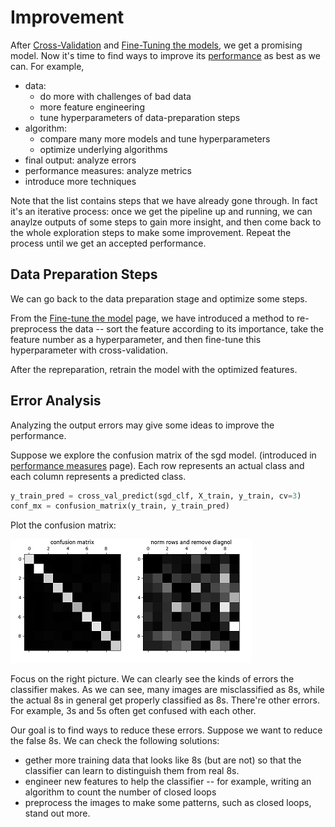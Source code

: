 # Improvement

After [Cross-Validation](./cross_validation.md)
and [Fine-Tuning the models](./fine_tune_the_model.md),
we get a promising model. Now it's time
to find ways to improve its [performance](./performance_measures.md)
as best as we can. For example,

* data:
  * do more with challenges of bad data
  * more feature engineering
  * tune hyperparameters of data-preparation steps
* algorithm:
  * compare many more models and tune hyperparameters
  * optimize underlying algorithms
* final output: analyze errors
* performance measures: analyze metrics
* introduce more techniques

Note that the list contains steps that we have
already gone through. In fact it's an iterative
process: once we get the pipeline up and running,
we can anaylze outputs of some steps to gain
more insight, and then come back to the whole
exploration steps to make some improvement.
Repeat the process until we get an accepted performance.

## Data Preparation Steps

We can go back to the data preparation stage and optimize
some steps.

From the [Fine-tune the model](./fine_tune_the_model.md) page,
we have introduced a method to re-preprocess the data --
sort the feature according to its importance, take
the feature number as a hyperparameter, and then fine-tune
this hyperparameter with cross-validation.

After the repreparation, retrain the model with the optimized features.

## Error Analysis

Analyzing the output errors may give some ideas to
improve the performance.

Suppose we explore the confusion matrix of the sgd model.
(introduced in [performance measures](./performance_measures.md) page).
Each row represents an actual class and each column represents
a predicted class.

```python
y_train_pred = cross_val_predict(sgd_clf, X_train, y_train, cv=3)
conf_mx = confusion_matrix(y_train, y_train_pred)
```

Plot the confusion matrix:

![confusion matrix](./pic/confusion_matrix.png)

Focus on the right picture. We can clearly see the kinds
of errors the classifier makes. As we can see, many images
are misclassified as 8s, while the actual 8s in general
get properly classified as 8s. There're other errors.
For example, 3s and 5s often get confused with each other.

Our goal is to find ways to reduce these errors.
Suppose we want to reduce the false 8s. We can check
the following solutions:

* gether more training data that looks like 8s (but are not)
  so that the classifier can learn to distinguish them
  from real 8s.
* engineer new features to help the classifier -- for example,
  writing an algorithm to count the number of closed loops
* preprocess the images to make some patterns, such as closed
  loops, stand out more.
